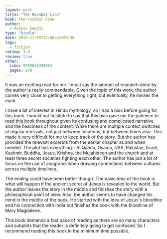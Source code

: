 ```yaml
---
layout: post
title: "The Rozabal Line"
book: the-rozabal-line
author:
  - Ashwin Sanghi
type: "kindle"
date: 2018-11-05T12:00:44+05:30
tags:
  - fiction
rating: 3.8
review: true
other:
  isbn: 9780615384504
  pages: 278
---
```


<!-- {{< figure type="margin" src="/images/books/the-rozabal-line.jpg" title="The Rozabal Line" rating="3.8">}} -->

It was an exciting read for me. I must say the amount of research done by the author is really commendable. Given the topic of this work, the author comes very close to getting everything right, but eventually, he misses the mark.

I have a bit of interest in Hindu mythology, so I had a bias before going for this book. I would not hesitate to say that this bias gave me the patience to read this book throughout given its confusing and complicated narrative and the heaviness of the content. While there are multiple context switches at regular intervals, not just between locations, but between times also. This made it very difficult for me to keep track of the story. But the author has provided the relevant excerpts from the earlier chapter as and when needed. The plot has everything - Al Qaeda, Osama, USA, Pakistan, Israel, Kashmir, Buddha, Jesus, Krishna, the Mujahideen and the church and at least three secret societies fighting each other. The author has put a lot of focus on the use of anagrams when drawing connections between cultures across multiple timelines.

The ending could have been better though. The basic idea of the book is what will happen if the ancient secret of Jesus is revealed to the world. But the author leaves the story in the middle and finishes the story with a philosophical point of view. Also, the author seems to have changed his mind in the middle of the book. He started with the idea of Jesus's bloodline and his connection with India but finishes the book with the bloodline of Mary Magdalene.

This book demands a fast pace of reading as there are so many characters and subplots that the reader is definitely going to get confused. So I recommend reading this book in the minimum time possible.